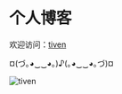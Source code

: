 # 个人博客

欢迎访问：[tiven](//tiven.cn "tiven")

¤(づ｡◕‿‿◕｡)♪(｡◕‿‿◕｡づ)¤

![tiven](//tiven.cn/logo.png "blog")